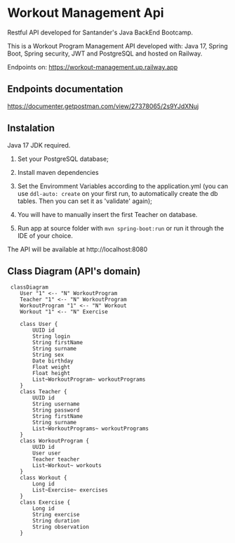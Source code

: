 # Workout Management Api
Restful API developed for Santander's Java BackEnd Bootcamp.

This is a Workout Program Management API developed with: Java 17, Spring Boot, Spring security, JWT and PostgreSQL and hosted on Railway.

Endpoints on: https://workout-management.up.railway.app

## Endpoints documentation

https://documenter.getpostman.com/view/27378065/2s9YJdXNuj

## Instalation

Java 17 JDK required.

1. Set your PostgreSQL database;

2. Install maven dependencies

3. Set the Enviromment Variables according to the application.yml (you can use ```ddl-auto: create``` on your first run, to automatically create the db tables. Then you can set it as 'validate' again);

4. You will have to manually insert the first Teacher on database.

5. Run app at source folder with ```mvn spring-boot:run``` or run it through the IDE of your choice.

The API will be available at http://localhost:8080

## Class Diagram (API's domain)

```mermaid
 classDiagram
    User "1" <-- "N" WorkoutProgram
    Teacher "1" <-- "N" WorkoutProgram
    WorkoutProgram "1" <-- "N" Workout
    Workout "1" <-- "N" Exercise

    class User {
        UUID id
        String login
        String firstName
        String surname
        String sex
        Date birthday
        Float weight
        Float height
        List~WorkoutProgram~ workoutPrograms
    }
    class Teacher {
        UUID id
        String username
        String password
        String firstName
        String surname
        List~WorkoutPrograms~ workoutPrograms
    }
    class WorkoutProgram {
        UUID id
        User user
        Teacher teacher
        List~Workout~ workouts
    }
    class Workout {
        Long id
        List~Exercise~ exercises
    }
    class Exercise {
        Long id
        String exercise
        String duration
        String observation
    }
```
